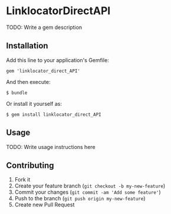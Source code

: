 # LinklocatorDirectAPI

TODO: Write a gem description

## Installation

Add this line to your application's Gemfile:

    gem 'linklocator_direct_API'

And then execute:

    $ bundle

Or install it yourself as:

    $ gem install linklocator_direct_API

## Usage

TODO: Write usage instructions here

## Contributing

1. Fork it
2. Create your feature branch (`git checkout -b my-new-feature`)
3. Commit your changes (`git commit -am 'Add some feature'`)
4. Push to the branch (`git push origin my-new-feature`)
5. Create new Pull Request
